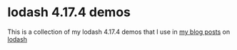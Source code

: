 # lodash 4.17.4 demos

This is a collection of my lodash 4.17.4 demos that I use in [my blog posts](https://dustinpfister.github.io/categories/lodash/) on [lodash]()
